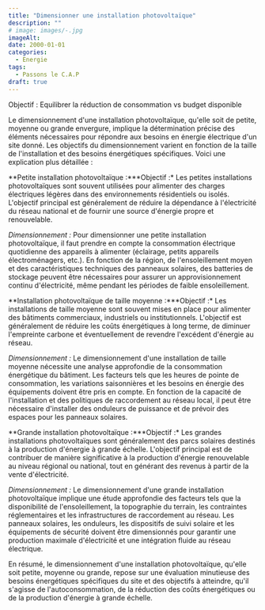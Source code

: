 ```yaml
---
title: "Dimensionner une installation photovoltaïque"
description: ""
# image: images/-.jpg
imageAlt: 
date: 2000-01-01
categories:
  - Energie
tags:
  - Passons le C.A.P
draft: true
---
```


Objectif : Equilibrer la réduction de consommation vs budget disponible

Le dimensionnement d'une installation photovoltaïque, qu'elle soit de petite, moyenne ou grande envergure, implique la détermination précise des éléments nécessaires pour répondre aux besoins en énergie électrique d'un site donné. Les objectifs du dimensionnement varient en fonction de la taille de l'installation et des besoins énergétiques spécifiques. Voici une explication plus détaillée :

**Petite installation photovoltaïque :\***Objectif :\* Les petites installations photovoltaïques sont souvent utilisées pour alimenter des charges électriques légères dans des environnements résidentiels ou isolés. L'objectif principal est généralement de réduire la dépendance à l'électricité du réseau national et de fournir une source d'énergie propre et renouvelable.

_Dimensionnement :_ Pour dimensionner une petite installation photovoltaïque, il faut prendre en compte la consommation électrique quotidienne des appareils à alimenter (éclairage, petits appareils électroménagers, etc.). En fonction de la région, de l'ensoleillement moyen et des caractéristiques techniques des panneaux solaires, des batteries de stockage peuvent être nécessaires pour assurer un approvisionnement continu d'électricité, même pendant les périodes de faible ensoleillement.

**Installation photovoltaïque de taille moyenne :\***Objectif :\* Les installations de taille moyenne sont souvent mises en place pour alimenter des bâtiments commerciaux, industriels ou institutionnels. L'objectif est généralement de réduire les coûts énergétiques à long terme, de diminuer l'empreinte carbone et éventuellement de revendre l'excédent d'énergie au réseau.

_Dimensionnement :_ Le dimensionnement d'une installation de taille moyenne nécessite une analyse approfondie de la consommation énergétique du bâtiment. Les facteurs tels que les heures de pointe de consommation, les variations saisonnières et les besoins en énergie des équipements doivent être pris en compte. En fonction de la capacité de l'installation et des politiques de raccordement au réseau local, il peut être nécessaire d'installer des onduleurs de puissance et de prévoir des espaces pour les panneaux solaires.

**Grande installation photovoltaïque :\***Objectif :\* Les grandes installations photovoltaïques sont généralement des parcs solaires destinés à la production d'énergie à grande échelle. L'objectif principal est de contribuer de manière significative à la production d'énergie renouvelable au niveau régional ou national, tout en générant des revenus à partir de la vente d'électricité.

_Dimensionnement :_ Le dimensionnement d'une grande installation photovoltaïque implique une étude approfondie des facteurs tels que la disponibilité de l'ensoleillement, la topographie du terrain, les contraintes réglementaires et les infrastructures de raccordement au réseau. Les panneaux solaires, les onduleurs, les dispositifs de suivi solaire et les équipements de sécurité doivent être dimensionnés pour garantir une production maximale d'électricité et une intégration fluide au réseau électrique.

En résumé, le dimensionnement d'une installation photovoltaïque, qu'elle soit petite, moyenne ou grande, repose sur une évaluation minutieuse des besoins énergétiques spécifiques du site et des objectifs à atteindre, qu'il s'agisse de l'autoconsommation, de la réduction des coûts énergétiques ou de la production d'énergie à grande échelle.
